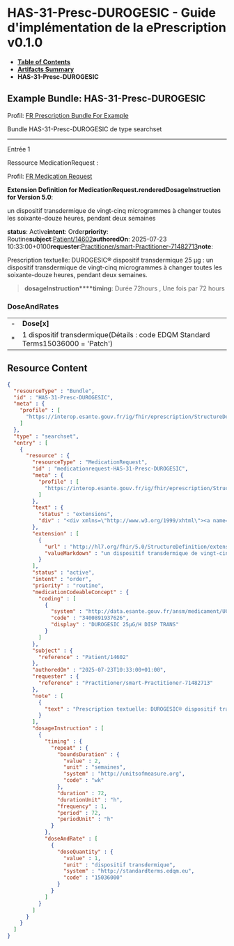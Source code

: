 # HAS-31-Presc-DUROGESIC - Guide d'implémentation de la ePrescription v0.1.0

* [**Table of Contents**](toc.md)
* [**Artifacts Summary**](artifacts.md)
* **HAS-31-Presc-DUROGESIC**

## Example Bundle: HAS-31-Presc-DUROGESIC

Profil: [FR Prescription Bundle For Example](StructureDefinition-fr-prescription-bundle-for-example.md)

Bundle HAS-31-Presc-DUROGESIC de type searchset

-------

Entrée 1

Ressource MedicationRequest :

> 

Profil: [FR Medication Request](StructureDefinition-fr-medicationrequest.md)

**Extension Definition for MedicationRequest.renderedDosageInstruction for Version 5.0**:

un dispositif transdermique de vingt-cinq microgrammes à changer toutes les soixante-douze heures, pendant deux semaines

**status**: Active**intent**: Order**priority**: Routine**subject**:[Patient/14602](Patient/14602)**authoredOn**: 2025-07-23 10:33:00+0100**requester**:[Practitioner/smart-Practitioner-71482713](Practitioner/smart-Practitioner-71482713)**note**:
> 

Prescription textuelle: DUROGESIC® dispositif transdermique 25 μg : un dispositif transdermique de vingt-cinq microgrammes à changer toutes les soixante-douze heures, pendant deux semaines.


> **dosageInstruction****timing**: Durée 72hours , Une fois par 72 hours

### DoseAndRates

| | |
| :--- | :--- |
| - | **Dose[x]** |
| * | 1 dispositif transdermique(Détails : code EDQM Standard Terms15036000 = 'Patch') |





## Resource Content

```json
{
  "resourceType" : "Bundle",
  "id" : "HAS-31-Presc-DUROGESIC",
  "meta" : {
    "profile" : [
      "https://interop.esante.gouv.fr/ig/fhir/eprescription/StructureDefinition/fr-prescription-bundle-for-example"
    ]
  },
  "type" : "searchset",
  "entry" : [
    {
      "resource" : {
        "resourceType" : "MedicationRequest",
        "id" : "medicationrequest-HAS-31-Presc-DUROGESIC",
        "meta" : {
          "profile" : [
            "https://interop.esante.gouv.fr/ig/fhir/eprescription/StructureDefinition/fr-medicationrequest"
          ]
        },
        "text" : {
          "status" : "extensions",
          "div" : "<div xmlns=\"http://www.w3.org/1999/xhtml\"><a name=\"MedicationRequest_medicationrequest-HAS-31-Presc-DUROGESIC\"> </a><p class=\"res-header-id\"><b>Narratif généré : PrescriptionMédicamenteuseTODO medicationrequest-HAS-31-Presc-DUROGESIC</b></p><a name=\"medicationrequest-HAS-31-Presc-DUROGESIC\"> </a><a name=\"hcmedicationrequest-HAS-31-Presc-DUROGESIC\"> </a><div style=\"display: inline-block; background-color: #d9e0e7; padding: 6px; margin: 4px; border: 1px solid #8da1b4; border-radius: 5px; line-height: 60%\"><p style=\"margin-bottom: 0px\"/><p style=\"margin-bottom: 0px\">Profil: <a href=\"StructureDefinition-fr-medicationrequest.html\">FR Medication Request</a></p></div><p><b>Extension Definition for MedicationRequest.renderedDosageInstruction for Version 5.0</b>: </p><div><p>un dispositif transdermique de vingt-cinq microgrammes à changer toutes les soixante-douze heures, pendant deux semaines</p>\n</div><p><b>status</b>: Active</p><p><b>intent</b>: Order</p><p><b>priority</b>: Routine</p><p><b>medication</b>: <span title=\"Codes :{http://data.esante.gouv.fr/ansm/medicament/UCD 3400891937626}\">DUROGESIC 25µG/H DISP TRANS</span></p><p><b>subject</b>: <a href=\"Patient/14602\">Patient/14602</a></p><p><b>authoredOn</b>: 2025-07-23 10:33:00+0100</p><p><b>requester</b>: <a href=\"Practitioner/smart-Practitioner-71482713\">Practitioner/smart-Practitioner-71482713</a></p><p><b>note</b>: </p><blockquote><div><p>Prescription textuelle: DUROGESIC® dispositif transdermique 25 μg : un dispositif transdermique de vingt-cinq microgrammes à changer toutes les soixante-douze heures, pendant deux semaines.</p>\n</div></blockquote><blockquote><p><b>dosageInstruction</b></p><p><b>timing</b>: Durée 72hours , Une fois par 72 hours</p><h3>DoseAndRates</h3><table class=\"grid\"><tr><td style=\"display: none\">-</td><td><b>Dose[x]</b></td></tr><tr><td style=\"display: none\">*</td><td>1 dispositif transdermique<span style=\"background: LightGoldenRodYellow\"> (Détails : code EDQM Standard Terms15036000 = 'Patch')</span></td></tr></table></blockquote></div>"
        },
        "extension" : [
          {
            "url" : "http://hl7.org/fhir/5.0/StructureDefinition/extension-MedicationRequest.renderedDosageInstruction",
            "valueMarkdown" : "un dispositif transdermique de vingt-cinq microgrammes à changer toutes les soixante-douze heures, pendant deux semaines"
          }
        ],
        "status" : "active",
        "intent" : "order",
        "priority" : "routine",
        "medicationCodeableConcept" : {
          "coding" : [
            {
              "system" : "http://data.esante.gouv.fr/ansm/medicament/UCD",
              "code" : "3400891937626",
              "display" : "DUROGESIC 25µG/H DISP TRANS"
            }
          ]
        },
        "subject" : {
          "reference" : "Patient/14602"
        },
        "authoredOn" : "2025-07-23T10:33:00+01:00",
        "requester" : {
          "reference" : "Practitioner/smart-Practitioner-71482713"
        },
        "note" : [
          {
            "text" : "Prescription textuelle: DUROGESIC® dispositif transdermique 25 μg : un dispositif transdermique de vingt-cinq microgrammes à changer toutes les soixante-douze heures, pendant deux semaines."
          }
        ],
        "dosageInstruction" : [
          {
            "timing" : {
              "repeat" : {
                "boundsDuration" : {
                  "value" : 2,
                  "unit" : "semaines",
                  "system" : "http://unitsofmeasure.org",
                  "code" : "wk"
                },
                "duration" : 72,
                "durationUnit" : "h",
                "frequency" : 1,
                "period" : 72,
                "periodUnit" : "h"
              }
            },
            "doseAndRate" : [
              {
                "doseQuantity" : {
                  "value" : 1,
                  "unit" : "dispositif transdermique",
                  "system" : "http://standardterms.edqm.eu",
                  "code" : "15036000"
                }
              }
            ]
          }
        ]
      }
    }
  ]
}

```
